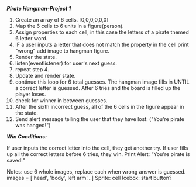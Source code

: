 **_Pirate Hangman-Project 1_**

1. Create an array of 6 cells.
	[0,0,0,0,0,0]
2. Map the 6 cells to 6 units in a figure(person).
3. Assign properties to each cell, in this case the letters of a pirate themed 6 letter word.
4. IF a user inputs a letter that does not match the property in the cell 
   print "wrong"
   add image to hangman figure.
5. Render the state.
6. listen(eventlistener) for user's next guess.
7. repeat step 4.
8. Update and render state.
9. continue this loop for 6 total guesses. The hangman image fills in UNTIL a correct letter is guessed. After 6 tries and the board is filled up the player loses.
10. check for winner in between guesses.
11. After the sixth incorrect guess, all of the 6 cells in the figure appear in the state.
12. Send alert message telling the user that they have lost: 
("You're pirate was hanged!")

**_Win Conditions:_**

If user inputs the correct letter into the cell, they get another try. 
If user fills up all the correct letters before 6 tries, they win.
Print Alert:
"You're pirate is saved!"

Notes: use 6 whole images, replace each when wrong answer is guessed.
images = ['head', 'body', left arm'...] 
Sprite: cell
Icebox:
start button?
